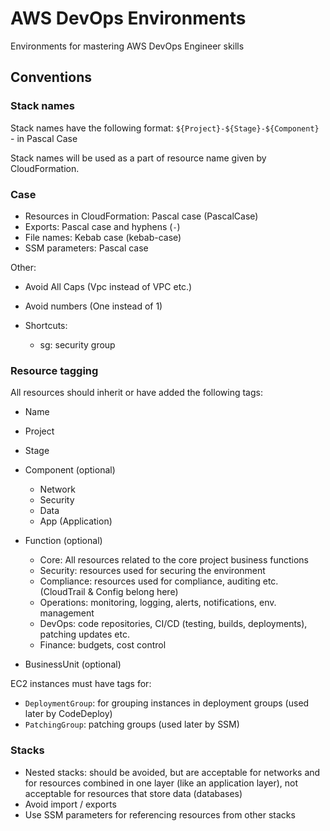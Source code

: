 # AWS DevOps Environments

Environments for mastering AWS DevOps Engineer skills

## Conventions

### Stack names

Stack names have the following format:
    `${Project}-${Stage}-${Component}` - in Pascal Case

Stack names will be used as a part of resource name given by CloudFormation.

### Case

- Resources in CloudFormation: Pascal case (PascalCase)
- Exports: Pascal case and hyphens (`-`)
- File names: Kebab case (kebab-case)
- SSM parameters: Pascal case

Other:

- Avoid All Caps (Vpc instead of VPC etc.)
- Avoid numbers (One instead of 1)
- Shortcuts:

    - sg: security group

### Resource tagging

All resources should inherit or have added the following tags:

- Name
- Project
- Stage
- Component (optional)

    - Network
    - Security
    - Data
    - App (Application)

- Function (optional)

    - Core: All resources related to the core project business functions
    - Security: resources used for securing the environment
    - Compliance: resources used for compliance, auditing etc. (CloudTrail & Config belong here)
    - Operations: monitoring, logging, alerts, notifications, env. management
    - DevOps: code repositories, CI/CD (testing, builds, deployments), patching updates etc.
    - Finance: budgets, cost control

- BusinessUnit (optional)

EC2 instances must have tags for:

- `DeploymentGroup`: for grouping instances in deployment groups (used later by CodeDeploy)
- `PatchingGroup`: patching groups (used later by SSM)

### Stacks

- Nested stacks: should be avoided, but are acceptable for networks and for resources combined in one layer (like an application layer), not acceptable for resources that store data (databases)
- Avoid import / exports
- Use SSM parameters for referencing resources from other stacks

